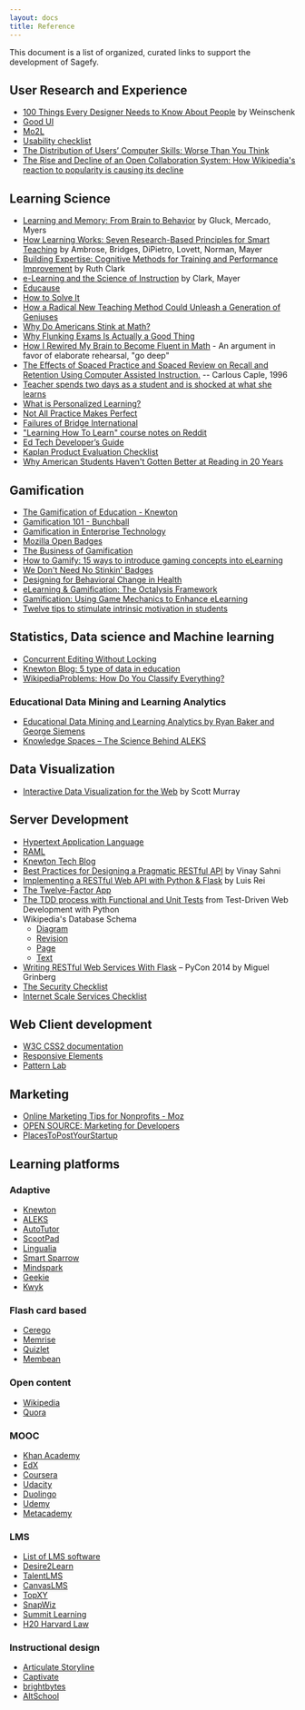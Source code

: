```yaml
---
layout: docs
title: Reference
---
```


This document is a list of organized, curated links to support the development of Sagefy.

## User Research and Experience

* [100 Things Every Designer Needs to Know About People](https://www.amazon.com/dp/0321767535) by Weinschenk
* [Good UI](http://goodui.org/)
* [Mo2L](http://www.elearning-usability.com/use.html)
* [Usability checklist](http://userium.com/)
* [The Distribution of Users’ Computer Skills: Worse Than You Think](https://www.nngroup.com/articles/computer-skill-levels/)
* [The Rise and Decline of an Open Collaboration System:
  How Wikipedia's reaction to popularity is causing its decline](https://www-users.cs.umn.edu/~halfak/publications/The_Rise_and_Decline/halfaker13rise-preprint.pdf)

## Learning Science

* [Learning and Memory: From Brain to Behavior](https://www.amazon.com/dp/0716786540) by Gluck, Mercado, Myers
* [How Learning Works: Seven Research-Based Principles for Smart Teaching](http://www.amazon.com/How-Learning-Works-Research-Based-Principles/dp/0470484101) by Ambrose, Bridges, DiPietro, Lovett, Norman, Mayer
* [Building Expertise: Cognitive Methods for Training and Performance Improvement](https://www.amazon.com/dp/0787988448) by Ruth Clark
* [e-Learning and the Science of Instruction](http://www.amazon.com/Learning-Science-Instruction-Guidelines-Multimedia/dp/0470874309/ref=dp_ob_title_bk) by Clark, Mayer
* [Educause](http://www.educause.edu/)
* [How to Solve It](https://en.wikipedia.org/wiki/How_to_Solve_It)
* [How a Radical New Teaching Method Could Unleash a Generation of Geniuses](http://www.wired.com/business/2013/10/free-thinkers/all/&src=longreads)
* [Why Do Americans Stink at Math?](http://www.nytimes.com/2014/07/27/magazine/why-do-americans-stink-at-math.html)
* [Why Flunking Exams Is Actually a Good Thing](http://www.nytimes.com/2014/09/07/magazine/why-flunking-exams-is-actually-a-good-thing.html)
* [How I Rewired My Brain to Become Fluent in Math](http://nautil.us/issue/17/big-bangs/how-i-rewired-my-brain-to-become-fluent-in-math-rd) - An argument in favor of elaborate rehearsal, "go deep"
* [The Effects of Spaced Practice and Spaced Review on Recall and Retention Using Computer Assisted Instruction.](http://files.eric.ed.gov/fulltext/ED427772.pdf) -- Carlous Caple, 1996
* [Teacher spends two days as a student and is shocked at what she learns](https://www.washingtonpost.com/news/answer-sheet/wp/2014/10/24/teacher-spends-two-days-as-a-student-and-is-shocked-at-what-she-learned/?utm_term=.d24b17e6ce83)
* [What is Personalized Learning?](https://medium.com/personalizing-the-learning-experience-insights/what-is-personalized-learning-bc874799b6f)
* [Not All Practice Makes Perfect](http://nautil.us/issue/35/boundaries/not-all-practice-makes-perfect)
* [Failures of Bridge International](https://www.nytimes.com/2017/06/27/magazine/can-a-tech-start-up-successfully-educate-children-in-the-developing-world.html)
* ["Learning How To Learn" course notes on Reddit](https://www.reddit.com/r/GetMotivated/comments/5950tm/text_i_just_finished_the_online_coursera_course/)
* [Ed Tech Developer’s Guide](https://tech.ed.gov/files/2015/04/Developer-Toolkit.pdf)
* [Kaplan Product Evaluation Checklist](http://kaplan.com/wp-content/uploads/2016/01/Kaplan-Way_Checklist_Summary_Sheet.pdf)
* [Why American Students Haven't Gotten Better at Reading in 20 Years](https://www.theatlantic.com/amp/article/557915/?single_page=true)

## Gamification

* [The Gamification of Education - Knewton](http://www.knewton.com/gamification-education/)
* [Gamification 101 - Bunchball](http://www.bunchball.com/sites/default/files/downloads/gamification101.pdf)
* [Gamification in Enterprise Technology](http://www.slideshare.net/Rypple/work-better-play-together-on-enterprise-gamification)
* [Mozilla Open Badges](http://openbadges.org/)
* [The Business of Gamification](http://visual.ly/business-gamification)
* [How to Gamify: 15 ways to introduce gaming concepts into eLearning](http://www.growthengineering.co.uk/how-to-gamify-15-ways-to-introduce-gaming-concepts-into-elearning/)
* [We Don't Need No Stinkin' Badges](http://www.gdcvault.com/play/1014576/We-Don-t-Need-No)
* [Designing for Behavioral Change in Health](http://www.uxbooth.com/articles/designing-for-behavioral-change-in-health/)
* [eLearning & Gamification: The Octalysis Framework](http://iconlogic.blogs.com/weblog/2012/12/elearning-gamification-the-octalysis-framework.html)
* [Gamification: Using Game Mechanics to Enhance eLearning](http://elearnmag.acm.org/featured.cfm?aid=2031772)
* [Twelve tips to stimulate intrinsic motivation
  in students](http://selfdeterminationtheory.org/SDT/documents/2011_KusurkarEtAl_MedTeacher.pdf)

## Statistics, Data science and Machine learning

* [Concurrent Editing Without Locking](http://jim-mcbeath.blogspot.com/2009/02/concurrent-editing-without-locking.html)
* [Knewton Blog: 5 type of data in education](http://www.knewton.com/blog/knewton/from-jose/2013/07/18/big-data-in-education/)
* [WikipediaProblems: How Do You Classify Everything?](http://www.theatlantic.com/technology/archive/2013/10/-wikipediaproblems-how-do-you-classify-everything/280178/)

### Educational Data Mining and Learning Analytics

* [Educational Data Mining and Learning Analytics by Ryan Baker and George Siemens](http://www.columbia.edu/~rsb2162/BakerSiemensHandbook2013.pdf)
* [Knowledge Spaces – The Science Behind ALEKS](http://www.aleks.com/about_aleks/Science_Behind_ALEKS.pdf)

## Data Visualization

* [Interactive Data Visualization for the Web](http://chimera.labs.oreilly.com/books/1230000000345/index.html) by Scott Murray

## Server Development

* [Hypertext Application Language](http://stateless.co/hal_specification.html)
* [RAML](http://raml.org/index.html)
* [Knewton Tech Blog](http://www.knewton.com/tech/blog/)
* [Best Practices for Designing a Pragmatic RESTful API](http://www.vinaysahni.com/best-practices-for-a-pragmatic-restful-api) by Vinay Sahni
* [Implementing a RESTful Web API with Python & Flask](http://blog.luisrei.com/articles/flaskrest.html) by Luis Rei
* [The Twelve-Factor App](http://12factor.net/)
* [The TDD process with Functional and Unit Tests](http://chimera.labs.oreilly.com/books/1234000000754/ch06.html#_implementing_the_new_design_using_tdd) from Test-Driven Web Development with Python
* Wikipedia's Database Schema
  * [Diagram](http://upload.wikimedia.org/wikipedia/commons/thumb/4/42/MediaWiki_1.20_%2844edaa2%29_database_schema.svg/2500px-MediaWiki_1.20_%2844edaa2%29_database_schema.svg.png)
  * [Revision](http://www.mediawiki.org/wiki/Manual:Revision_table)
  * [Page](http://www.mediawiki.org/wiki/Manual:Page_table)
  * [Text](http://www.mediawiki.org/wiki/Manual:Text_table)
* [Writing RESTful Web Services With Flask](https://speakerdeck.com/miguelgrinberg/writing-restful-web-services-with-flask-pycon-2014) – PyCon 2014 by Miguel Grinberg
* [The Security Checklist](https://github.com/FallibleInc/security-guide-for-developers/blob/master/security-checklist.md)
* [Internet Scale Services Checklist](https://gist.github.com/acolyer/95ef23802803cb8b4eb5)

## Web Client development

* [W3C CSS2 documentation](http://www.w3.org/TR/CSS2/cover.html#minitoc)
* [Responsive Elements](http://kumailht.com/responsive-elements/)
* [Pattern Lab](http://pattern-lab.info/)

## Marketing

* [Online Marketing Tips for Nonprofits - Moz](http://moz.com/blog/online-marketing-tips-for-nonprofits)
* [OPEN SOURCE: Marketing for Developers](http://mbleigh.github.io/open-source-marketing)
* [PlacesToPostYourStartup](https://github.com/mmccaff/PlacesToPostYourStartup)

## Learning platforms

### Adaptive

* [Knewton](http://knewton.com)
* [ALEKS](http://www.aleks.com)
* [AutoTutor](http://www.autotutor.org)
* [ScootPad](https://scootpad.com/)
* [Lingualia](http://www.lingualia.com/)
* [Smart Sparrow](https://www.smartsparrow.com/)
* [Mindspark](https://mindspark.in/)
* [Geekie](https://translate.google.com/translate?hl=en&sl=pt&u=http://www.geekie.com.br/&prev=search)
* [Kwyk](https://www.kwyk.fr/)

### Flash card based

* [Cerego](http://cerego.com/)
* [Memrise](http://www.memrise.com/)
* [Quizlet](http://quizlet.com/)
* [Membean](membean)

### Open content

* [Wikipedia](http://wikipedia.org)
* [Quora](https://www.quora.com/)

### MOOC

* [Khan Academy](https://www.khanacademy.org)
* [EdX](https://www.edx.org/)
* [Coursera](https://www.coursera.org/)
* [Udacity](https://www.udacity.com/)
* [Duolingo](http://duolingo.com)
* [Udemy](https://www.udemy.com/)
* [Metacademy](https://metacademy.org/graphs/concepts/logistic_regression#focus=logistic_regression&mode=explore)

### LMS

* [List of LMS software](http://lms.findthebest.com/)
* [Desire2Learn](http://www.desire2learn.com/)
* [TalentLMS](http://www.talentlms.com/)
* [CanvasLMS](http://www.instructure.com/)
* [TopXY](http://interactyx.com/)
* [SnapWiz](http://snapwiz.com/)
* [Summit Learning](https://www.summitlearning.org/)
* [H20 Harvard Law](https://h2o.law.harvard.edu/)

### Instructional design

* [Articulate Storyline](http://www.articulate.com/products/storyline-overview.php)
* [Captivate](http://www.adobe.com/products/captivate.html)
* [brightbytes](http://www.brightbytes.net/)
* [AltSchool](https://www.altschool.com/education)
